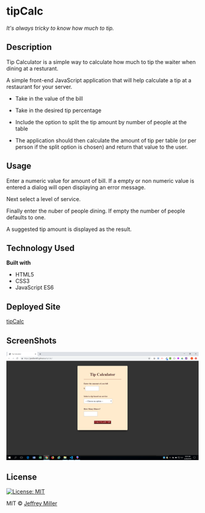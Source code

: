 # tipCalc

*It's always tricky to know how much to tip.*

## Description
Tip Calculator is a simple way to calculate how much to tip the waiter when dining at a resturant.

A simple front-end JavaScript application that will help calculate a tip at a restaurant for your server. 

* Take in the value of the bill

* Take in the desired tip percentage

* Include the option to split the tip amount by number of people at the table

* The application should then calculate the amount of tip per table (or per person if the split option is chosen) and return that value to the user.

## Usage
Enter a numeric value for amount of bill.  If a empty or non numeric value is entered a dialog will open displaying an error message. 

Next select a level of service.

Finally enter the nuber of people dining.  If empty the number of people defaults to one.

A suggested tip amount is displayed as the result.

## Technology Used
<b>Built with</b>
- HTML5
- CSS3
- JavaScript ES6

## Deployed Site
[tipCalc](https://jamiller445.github.io/tipCalc/)

## ScreenShots
![Main Page](/readme_images/landingpage.png)

## License
[![License: MIT](https://img.shields.io/badge/License-MIT-brightgreen.svg)](https://opensource.org/licenses/MIT)

MIT © [Jeffrey Miller](https://github.com/jamiller445)
